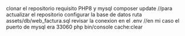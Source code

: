clonar el repositorio
requisito PHP8 y mysql
composer update //para actualizar el repositorio
configurar la base de datos ruta assets/db/web_factura.sql
revisar la conexion en el .env //en mi caso el puerto de mysql era 33060
php bin/console cache:clear
